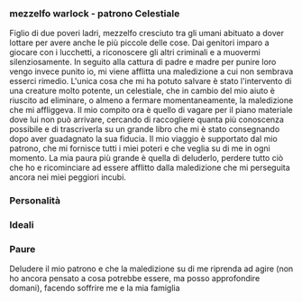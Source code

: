 ### mezzelfo warlock - patrono Celestiale
Figlio di due poveri ladri, mezzelfo cresciuto tra gli umani abituato a dover lottare per avere anche le più piccole delle cose. Dai genitori imparo a giocare con i lucchetti, a riconoscere gli altri criminali e a muovermi silenziosamente. In seguito alla cattura di padre e madre per punire loro vengo invece punito io, mi viene afflitta una maledizione a cui non sembrava esserci rimedio. L'unica cosa che mi ha potuto salvare è stato l'intervento di una creature molto potente, un celestiale, che in cambio del mio aiuto è riuscito ad eliminare, o almeno a fermare momentaneamente, la maledizione che mi affliggeva. Il mio compito ora è quello di vagare per il piano materiale dove lui non può arrivare, cercando di raccogliere quanta più conoscenza possibile e di trascriverla su un grande libro che mi è stato consegnando dopo aver guadagnato la sua fiducia. Il mio viaggio è supportato dal mio patrono, che mi fornisce tutti i miei poteri e che veglia su di me in ogni momento. La mia paura più grande è quella di deluderlo, perdere tutto ciò che ho e ricominciare ad essere afflitto dalla maledizione che mi perseguita ancora nei miei peggiori incubi.
### Personalità

### Ideali

### Paure
Deludere il mio patrono e che la maledizione su di me riprenda ad agire (non ho ancora pensato a cosa potrebbe essere, ma posso approfondire domani), facendo soffrire me e la mia famiglia